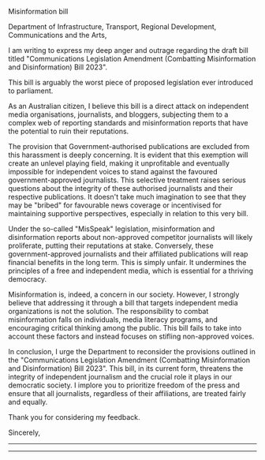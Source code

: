 Misinformation bill

Department of Infrastructure, Transport, Regional Development, Communications and the Arts,

I am writing to express my deep anger and outrage regarding the draft bill titled
"Communications Legislation Amendment (Combatting Misinformation and Disinformation) Bill
2023".

This bill is arguably the worst piece of proposed legislation ever introduced to parliament.

As an Australian citizen, I believe this bill is a direct attack on independent media organisations,
journalists, and bloggers, subjecting them to a complex web of reporting standards and
misinformation reports that have the potential to ruin their reputations.

The provision that Government-authorised publications are excluded from this harassment is
deeply concerning. It is evident that this exemption will create an unlevel playing field, making it
unprofitable and eventually impossible for independent voices to stand against the favoured
government-approved journalists. This selective treatment raises serious questions about the
integrity of these authorised journalists and their respective publications. It doesn't take much
imagination to see that they may be "bribed" for favourable news coverage or incentivised for
maintaining supportive perspectives, especially in relation to this very bill.

Under the so-called "MisSpeak" legislation, misinformation and disinformation reports about
non-approved competitor journalists will likely proliferate, putting their reputations at stake.
Conversely, these government-approved journalists and their affiliated publications will reap
financial benefits in the long term. This is simply unfair. It undermines the principles of a free
and independent media, which is essential for a thriving democracy.

Misinformation is, indeed, a concern in our society. However, I strongly believe that addressing
it through a bill that targets independent media organizations is not the solution. The
responsibility to combat misinformation falls on individuals, media literacy programs, and
encouraging critical thinking among the public. This bill fails to take into account these factors
and instead focuses on stifling non-approved voices.

In conclusion, I urge the Department to reconsider the provisions outlined in the
"Communications Legislation Amendment (Combatting Misinformation and Disinformation) Bill
2023". This bill, in its current form, threatens the integrity of independent journalism and the
crucial role it plays in our democratic society. I implore you to prioritize freedom of the press and
ensure that all journalists, regardless of their affiliations, are treated fairly and equally.

Thank you for considering my feedback.

Sincerely,


-----

-----

